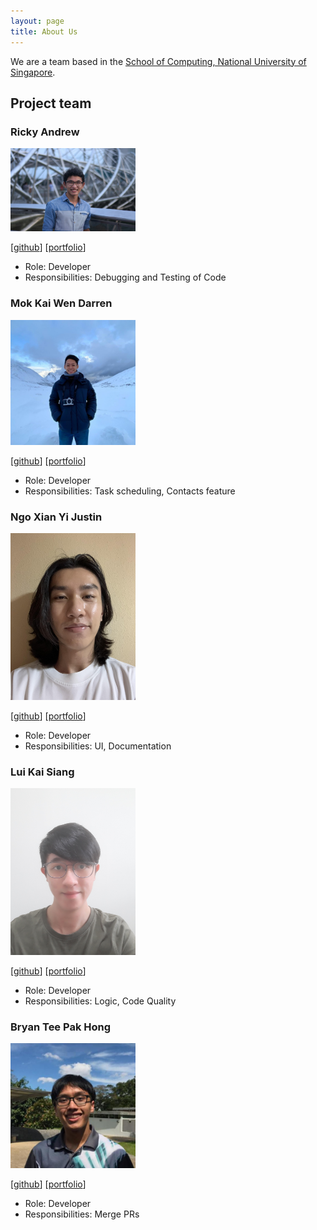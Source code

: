```yaml
---
layout: page
title: About Us
---
```


We are a team based in the [School of Computing, National University of Singapore](http://www.comp.nus.edu.sg).

## Project team

### Ricky Andrew

<img src="images/rickyaandrew.png" width="200px">

[[github](https://github.com/rickyaandrew)]
[[portfolio](team/rickyaandrew.md)]

* Role: Developer
* Responsibilities: Debugging and Testing of Code

### Mok Kai Wen Darren

<img src="images/mokdarren.png" width="200px">

[[github](https://github.com/mokdarren)]
[[portfolio](team/mokdarren.md)]

* Role: Developer
* Responsibilities: Task scheduling, Contacts feature

### Ngo Xian Yi Justin

<img src="images/whoisjustinngo.png" width="200px">

[[github](http://github.com/whoisjustinngo)]
[[portfolio](team/whoisjustinngo.md)]

* Role: Developer
* Responsibilities: UI, Documentation

### Lui Kai Siang

<img src="images/kslui99.png" width="200px">

[[github](https://github.com/kslui99)]
[[portfolio](team/kslui99.md)]

* Role: Developer
* Responsibilities: Logic, Code Quality

### Bryan Tee Pak Hong

<img src="images/spdpnd98.png" width="200px">

[[github](https://github.com/SpdPnd98)]
[[portfolio](team/spdpnd98.md)]

* Role: Developer
* Responsibilities: Merge PRs
